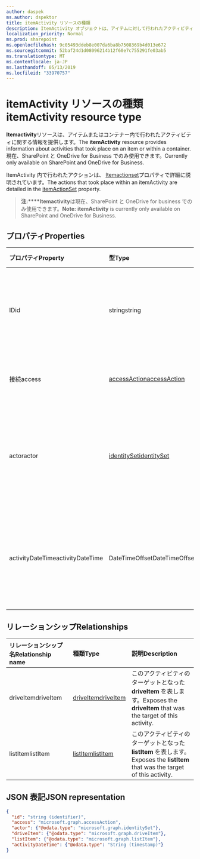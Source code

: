 ```yaml
---
author: daspek
ms.author: dspektor
title: itemActivity リソースの種類
description: ItemActivity オブジェクトは、アイテムに対して行われたアクティビティに関する情報を提供します。
localization_priority: Normal
ms.prod: sharepoint
ms.openlocfilehash: 9c05493ddeb8e007da6ba8b7508369b4d013e672
ms.sourcegitcommit: 52baf24d1d08096214b12f60e7c755291fe03ab5
ms.translationtype: MT
ms.contentlocale: ja-JP
ms.lasthandoff: 05/13/2019
ms.locfileid: "33970757"
---
```

# <a name="itemactivity-resource-type"></a><span data-ttu-id="b2913-103">itemActivity リソースの種類</span><span class="sxs-lookup"><span data-stu-id="b2913-103">itemActivity resource type</span></span>

<span data-ttu-id="b2913-104">**Itemactivity**リソースは、アイテムまたはコンテナー内で行われたアクティビティに関する情報を提供します。</span><span class="sxs-lookup"><span data-stu-id="b2913-104">The **itemActivity** resource provides information about activities that took place on an item or within a container.</span></span>
<span data-ttu-id="b2913-105">現在、SharePoint と OneDrive for Business でのみ使用できます。</span><span class="sxs-lookup"><span data-stu-id="b2913-105">Currently only available on SharePoint and OneDrive for Business.</span></span>

<span data-ttu-id="b2913-106">ItemActivity 内で行われたアクションは、 [Itemactionset][]プロパティで詳細に説明されています。</span><span class="sxs-lookup"><span data-stu-id="b2913-106">The actions that took place within an itemActivity are detailed in the [itemActionSet][] property.</span></span>

><span data-ttu-id="b2913-107">**注:\*\*\*\*Itemactivity**は現在、SharePoint と OneDrive for business でのみ使用できます。</span><span class="sxs-lookup"><span data-stu-id="b2913-107">**Note:** **itemActivity** is currently only available on SharePoint and OneDrive for Business.</span></span>

[itemActionSet]: itemactionset.md#properties

## <a name="properties"></a><span data-ttu-id="b2913-109">プロパティ</span><span class="sxs-lookup"><span data-stu-id="b2913-109">Properties</span></span>

| <span data-ttu-id="b2913-110">プロパティ</span><span class="sxs-lookup"><span data-stu-id="b2913-110">Property</span></span> | <span data-ttu-id="b2913-111">型</span><span class="sxs-lookup"><span data-stu-id="b2913-111">Type</span></span>                    | <span data-ttu-id="b2913-112">説明</span><span class="sxs-lookup"><span data-stu-id="b2913-112">Description</span></span>
|:---------|:------------------------|:----------------------------------------
| <span data-ttu-id="b2913-113">ID</span><span class="sxs-lookup"><span data-stu-id="b2913-113">id</span></span>       | <span data-ttu-id="b2913-114">string</span><span class="sxs-lookup"><span data-stu-id="b2913-114">string</span></span>                  | <span data-ttu-id="b2913-115">アクティビティの一意識別子。</span><span class="sxs-lookup"><span data-stu-id="b2913-115">The unique identifier of the activity.</span></span> <span data-ttu-id="b2913-116">値の取得のみ可能です。</span><span class="sxs-lookup"><span data-stu-id="b2913-116">Read-only.</span></span>
| <span data-ttu-id="b2913-117">接続</span><span class="sxs-lookup"><span data-stu-id="b2913-117">access</span></span>   | <span data-ttu-id="b2913-118">[accessAction][]</span><span class="sxs-lookup"><span data-stu-id="b2913-118">[accessAction][]</span></span>        | <span data-ttu-id="b2913-119">アイテムがアクセスされました。</span><span class="sxs-lookup"><span data-stu-id="b2913-119">An item was accessed.</span></span>
| <span data-ttu-id="b2913-120">actor</span><span class="sxs-lookup"><span data-stu-id="b2913-120">actor</span></span>    | <span data-ttu-id="b2913-121">[identitySet][]</span><span class="sxs-lookup"><span data-stu-id="b2913-121">[identitySet][]</span></span>         | <span data-ttu-id="b2913-122">アクションを実行したユーザーの識別情報。</span><span class="sxs-lookup"><span data-stu-id="b2913-122">Identity of who performed the action.</span></span> <span data-ttu-id="b2913-123">値の取得のみ可能です。</span><span class="sxs-lookup"><span data-stu-id="b2913-123">Read-only.</span></span>
| <span data-ttu-id="b2913-124">activityDateTime</span><span class="sxs-lookup"><span data-stu-id="b2913-124">activityDateTime</span></span>    | <span data-ttu-id="b2913-125">DateTimeOffset</span><span class="sxs-lookup"><span data-stu-id="b2913-125">DateTimeOffset</span></span> | <span data-ttu-id="b2913-126">アクティビティがいつ発生したかについての詳細。</span><span class="sxs-lookup"><span data-stu-id="b2913-126">Details about when the activity took place.</span></span> <span data-ttu-id="b2913-127">読み取り専用です。</span><span class="sxs-lookup"><span data-stu-id="b2913-127">Read-only.</span></span>

[accessAction]: accessAction.md
[identitySet]: identityset.md

## <a name="relationships"></a><span data-ttu-id="b2913-130">リレーションシップ</span><span class="sxs-lookup"><span data-stu-id="b2913-130">Relationships</span></span>

| <span data-ttu-id="b2913-131">リレーションシップ名</span><span class="sxs-lookup"><span data-stu-id="b2913-131">Relationship name</span></span> | <span data-ttu-id="b2913-132">種類</span><span class="sxs-lookup"><span data-stu-id="b2913-132">Type</span></span>          | <span data-ttu-id="b2913-133">説明</span><span class="sxs-lookup"><span data-stu-id="b2913-133">Description</span></span>
|:------------------|:--------------|:-----------------------------------------
| <span data-ttu-id="b2913-134">driveItem</span><span class="sxs-lookup"><span data-stu-id="b2913-134">driveItem</span></span>         | <span data-ttu-id="b2913-135">[driveItem][]</span><span class="sxs-lookup"><span data-stu-id="b2913-135">[driveItem][]</span></span> | <span data-ttu-id="b2913-136">このアクティビティのターゲットとなった **driveItem** を表します。</span><span class="sxs-lookup"><span data-stu-id="b2913-136">Exposes the **driveItem** that was the target of this activity.</span></span>
| <span data-ttu-id="b2913-137">listItem</span><span class="sxs-lookup"><span data-stu-id="b2913-137">listItem</span></span>          | <span data-ttu-id="b2913-138">[listItem][]</span><span class="sxs-lookup"><span data-stu-id="b2913-138">[listItem][]</span></span>  | <span data-ttu-id="b2913-139">このアクティビティのターゲットとなった **listItem** を表します。</span><span class="sxs-lookup"><span data-stu-id="b2913-139">Exposes the **listItem** that was the target of this activity.</span></span>

[driveItem]: driveitem.md
[listItem]: listitem.md

## <a name="json-representation"></a><span data-ttu-id="b2913-142">JSON 表記</span><span class="sxs-lookup"><span data-stu-id="b2913-142">JSON representation</span></span>

<!-- {
  "blockType": "resource",
  "optionalProperties": [ ],
  "keyProperty": "id",
  "@type": "microsoft.graph.itemActivity",
  "@type.aka": "oneDrive.activityEntity"
}-->

```json
{
  "id": "string (identifier)",
  "access": "microsoft.graph.accessAction",
  "actor": {"@odata.type": "microsoft.graph.identitySet"},
  "driveItem": {"@odata.type": "microsoft.graph.driveItem"},
  "listItem": {"@odata.type": "microsoft.graph.listItem"},
  "activityDateTime": {"@odata.type": "String (timestamp)"}
}
```

<!--
{
  "type": "#page.annotation",
  "description": "The itemActivity object provides information about an activity that took place on an item.",
  "keywords": "activities,activity,action",
  "section": "documentation",
  "tocPath": "Resources/itemActivity",
  "suppressions": []
}
-->

